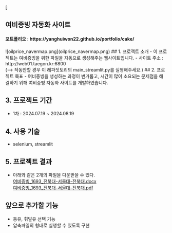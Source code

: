 [<h2>여비증빙 자동화 사이트</h2>

<h4>포트폴리오 : https://yanghuiwon22.github.io/portfolio/cake/ </h4>
![oilprice_navermap.png](oilprice_navermap.png)
## 1. 프로젝트 소개
- 이 프로젝트는 여비증빙을 위한 파일을 자동으로 생성해주는 웹사이트입니다.
- 사이트 주소 : http://web01.taegon.kr:6800<br>
  (--> 작동안할 경우 이 레파짓토리의 main_streamlit.py를 실행해주세요.)
## 2. 프로젝트 목표
- 여비증빙을 생성하는 과정이 번거롭고, 시간이 많이 소요되는 문제점을 해결하기 위해 여비증빙 자동화 사이트를 개발하였습니다.

## 3. 프로젝트 기간
- 1차 : 2024.07.19 ~ 2024.08.19

## 4. 사용 기술
- selenium, streamlit

## 5. 프로젝트 결과
- 아래와 같은 2개의 파일을 다운받을 수 있다. <br>
<a href="./여비증빙_1693_전북대-서울대-전북대.docx">여비증빙_1693_전북대-서울대-전북대.docx</a><br>
<a href="여비증빙_1693_전북대-서울대-전북대.pdf">여비증빙_1693_전북대-서울대-전북대.pdf</a>
## 앞으로 추가할 기능
- 등유, 휘발유 선택 기능
- 압축파일의 형태로 실행할 수 있도록 구현
